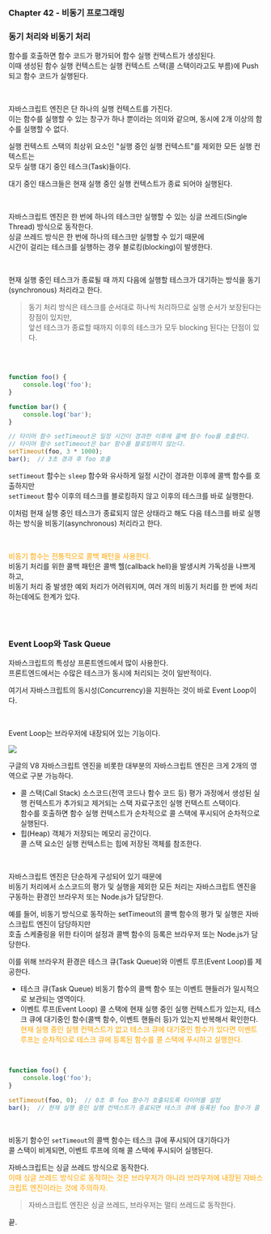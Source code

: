 ### Chapter 42 - 비동기 프로그래밍

### 동기 처리와 비동기 처리
함수를 호출하면 함수 코드가 평가되어 함수 실행 컨텍스트가 생성된다.   
이때 생성된 함수 실행 컨텍스트는 실행 컨텍스트 스택(콜 스택이라고도 부름)에 Push 되고 함수 코드가 실행된다.  

<br>

자바스크립트 엔진은 단 하나의 실행 컨텍스트를 가진다.  
이는 함수를 실행할 수 있는 창구가 하나 뿐이라는 의미와 같으며, 동시에 2개 이상의 함수를 실행할 수 없다.

실행 컨텍스트 스택의 최상위 요소인 "실행 중인 실행 컨텍스트"를 제외한 모든 실행 컨텍스트는  
모두 실행 대기 중인 테스크(Task)들이다.  

대기 중인 태스크들은 현재 실행 중인 실행 컨텍스트가 종료 되어야 실행된다.

<br>

자바스크립트 엔진은 한 번에 하나의 테스크만 실행할 수 있는 싱글 쓰레드(Single Thread) 방식으로 동작한다.  
싱글 쓰레드 방식은 한 번에 하나의 테스크만 실행할 수 있기 때문에  
시간이 걸리는 테스크를 실행하는 경우 블로킹(blocking)이 발생한다.  

<br>

현재 실행 중인 테스크가 종료될 때 까지 다음에 실행할 테스크가 대기하는 방식을 동기(synchronous) 처리라고 한다.  
> 동기 처리 방식은 테스크를 순서대로 하나씩 처리하므로 실행 순서가 보장된다는 장점이 있지만,  
> 앞선 테스크가 종료할 때까지 이후의 테스크가 모두 blocking 된다는 단점이 있다.


<br><br>

``` js
function foo() {
    console.log('foo');
}

function bar() {
    console.log('bar');
}

// 타이머 함수 setTimeout은 일정 시간이 경과한 이후에 콜백 함수 foo를 호출한다.
// 타이머 함수 setTimeout은 bar 함수를 블로킹하지 않는다.
setTimeout(foo, 3 * 1000);
bar();  // 3초 경과 후 foo 호출
```

`setTimeout` 함수는 `sleep` 함수와 유사하게 일정 시간이 경과한 이후에 콜백 함수를 호출하지만  
`setTimeout` 함수 이후의 테스크를 블로킹하지 않고 이후의 테스크를 바로 실행한다.  

이처럼 현재 실행 중인 테스크가 종료되지 않은 상태라고 해도 다음 테스크를 바로 실행하는 방식을 비동기(asynchronous) 처리라고 한다.  


<br>

<font color='orange'>비동기 함수는 전통적으로 콜백 패턴을 사용한다.</font>  
비동기 처리를 위한 콜백 패턴은 콜백 헬(callback hell)을 발생시켜 가독성을 나쁘게 하고,  
비동기 처리 중 발생한 예외 처리가 어려워지며, 여러 개의 비동기 처리를 한 번에 처리하는데에도 한계가 있다.


<br><br>

### Event Loop와 Task Queue
자바스크립트의 특성상 프론트엔드에서 많이 사용한다.  
프론트엔드에서는 수많은 테스크가 동시에 처리되는 것이 일반적이다.  

여기서 자바스크립트의 동시성(Concurrency)을 지원하는 것이 바로 Event Loop이다.  

<br>

Event Loop는 브라우저에 내장되어 있는 기능이다. 

<img src="https://github.com/user-attachments/assets/cc2be107-bfb7-4384-8311-3897c9e5e195"/>

구글의 V8 자바스크립트 엔진을 비롯한 대부분의 자바스크립트 엔진은 크게 2개의 영역으로 구분 가능하다.

- 콜 스택(Call Stack)
    소스코드(전역 코드나 함수 코드 등) 평가 과정에서 생성된 실행 컨텍스트가 추가되고 제거되는 스택 자료구조인 실행 컨텍스트 스택이다.  
    함수를 호출하면 함수 실행 컨텍스트가 순차적으로 콜 스택에 푸시되어 순차적으로 실행된다.
- 힙(Heap)
    객체가 저장되는 메모리 공간이다.  
    콜 스택 요소인 실행 컨텍스트는 힙에 저장된 객체를 참조한다.


<br>

자바스크립트 엔진은 단순하게 구성되어 있기 때문에  
비동기 처리에서 소스코드의 평가 및 실행을 제외한 모든 처리는 자바스크립트 엔진을 구동하는 환경인 브라우저 또는 Node.js가 담당한다.

예를 들어, 비동기 방식으로 동작하는 setTimeout의 콜백 함수의 평가 및 실행은 자바스크립트 엔진이 담당하지만  
호출 스케줄링을 위한 타이머 설정과 콜백 함수의 등록은 브라우저 또는 Node.js가 담당한다.  

이를 위해 브라우저 환경은 테스크 큐(Task Queue)와 이벤트 루프(Event Loop)를 제공한다.  

- 테스크 큐(Task Queue)
    비동기 함수의 콜백 함수 또는 이벤트 핸들러가 일시적으로 보관되는 영역이다.
- 이벤트 루프(Event Loop)
    콜 스택에 현재 실행 중인 실행 컨텍스트가 있는지, 테스크 큐에 대기중인 함수(콜백 함수, 이벤트 핸들러 등)가 있는지 반복해서 확인한다.  
    <font color='orange'>현재 실행 중인 실행 컨텍스트가 없고 테스크 큐에 대기중인 함수가 있다면 이벤트 루프는 순차적으로 테스크 큐에 등록된 함수를 콜 스택에 푸시하고 실행한다.</font>  

<br>

``` js
function foo() {
    console.log('foo');
}

setTimeout(foo, 0);  // 0초 후 foo 함수가 호출되도록 타이머를 설정
bar();  // 현재 실행 중인 실행 컨텍스트가 종료되면 테스크 큐에 등록된 foo 함수가 콜 스택에 푸시되어 실행된다.
```

<br>

비동기 함수인 `setTimeout`의 콜백 함수는 테스크 큐에 푸시되어 대기하다가  
콜 스택이 비게되면, 이벤트 루프에 의해 콜 스택에 푸시되어 실행된다.  

자바스크립트는 싱글 쓰레드 방식으로 동작한다.  
<font color='orange'>이때 싱글 쓰레드 방식으로 동작하는 것은 브라우저가 아니라 브라우저에 내장된 자바스크립트 엔진이라는 것에 주의하자.</font>  

> 자바스크립트 엔진은 싱글 쓰레드, 브라우저는 멀티 쓰레드로 동작한다.

끝.